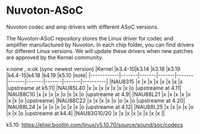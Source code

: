 # Nuvoton-ASoC
Nuvoton codec and amp drivers with different ASoC versions.

The Nuvoton-ASoC repository stores the Linux driver for codec and amplifier manufactured by Nuvoton. In each chip folder, you can find drivers for different Linux versions. We will update these drivers when new patches are approved by the Kernel community.

x:none , o:ok (sync newest version)
|Kernel      |k3.4-10|k3.14  |k3.18  |k3.19  |k4.4-15|k4.18  |k4.19  |k5.10  |note|
|------------|-------|-------|-------|-------|-------|-------|-------|-------|----------|
|NAU8315     |x      |x      |x      |x      |x      |x      |x      |x      |upstreame at k5.11|
|NAU85L40    |x      |x      |x      |x      |x      |x      |x      |o      |upstreame at 4.11|
|NAU88C10    |x      |x      |x      |x      |o      |x      |x      |o      |upstreame at 4.9|
|NAU88L21    |x      |x      |x      |x      |o      |x      |x      |o      |upstreame|
|NAU88C22    |x      |x      |x      |x      |o      |o      |x      |o      |upstreame at 4.20|
|NAU88L24    |x      |x      |x      |x      |o      |x      |x      |o      |upstreame at 4.12|
|NAU88L25    |x      |x      |x      |x      |o      |x      |x      |o      |upstreame at k4.4|
|NAU83G10/20 |x      |x      |x      |x      |x      |x      |x      |x      ||

k5.10: https://elixir.bootlin.com/linux/v5.10.70/source/sound/soc/codecs
